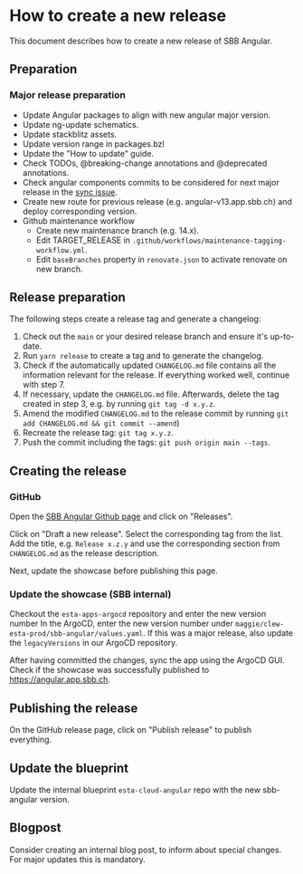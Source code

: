 # How to create a new release

This document describes how to create a new release of SBB Angular.

## Preparation

### Major release preparation

- Update Angular packages to align with new angular major version.
- Update ng-update schematics.
- Update stackblitz assets.
- Update version range in packages.bzl
- Update the "How to update" guide.
- Check TODOs, @breaking-change annotations and @deprecated annotations.
- Check angular components commits to be considered for next major release in the [sync issue](https://github.com/sbb-design-systems/sbb-angular/issues/1047).
- Create new route for previous release (e.g. angular-v13.app.sbb.ch) and deploy corresponding version.
- Github maintenance workflow
  - Create new maintenance branch (e.g. 14.x).
  - Edit TARGET_RELEASE in `.github/workflows/maintenance-tagging-workflow.yml`.
  - Edit `baseBranches` property in `renovate.json` to activate renovate on new branch.

## Release preparation

The following steps create a release tag and generate a changelog:

1. Check out the `main` or your desired release branch and ensure it's up-to-date.
2. Run `yarn release` to create a tag and to generate the changelog.
3. Check if the automatically updated `CHANGELOG.md` file contains all the information relevant for
   the release. If everything worked well, continue with step 7.
4. If necessary, update the `CHANGELOG.md` file. Afterwards, delete the tag created in step 3, e.g.
   by running `git tag -d x.y.z`.
5. Amend the modified `CHANGELOG.md` to the release commit by running
   `git add CHANGELOG.md && git commit --amend`)
6. Recreate the release tag: `git tag x.y.z`.
7. Push the commit including the tags: `git push origin main --tags`.

## Creating the release

### GitHub

Open the [SBB Angular Github page](https://github.com/sbb-design-systems/sbb-angular) and click on
"Releases".

Click on "Draft a new release". Select the corresponding tag from the list. Add the title, e.g. `Release x.z.y` and use the
corresponding section from `CHANGELOG.md` as the release description.

Next, update the showcase before publishing this page.

### Update the showcase (SBB internal)

Checkout the `esta-apps-argocd` repository and enter the new version number
In the ArgoCD, enter the new version number under `maggie/clew-esta-prod/sbb-angular/values.yaml`.
If this was a major release, also update the `legacyVersions` in our ArgoCD repository.

After having committed the changes, sync the app using the ArgoCD GUI. Check if the showcase was
successfully published to https://angular.app.sbb.ch.

## Publishing the release

On the GitHub release page, click on "Publish release" to publish everything.

## Update the blueprint

Update the internal blueprint `esta-cloud-angular` repo with the new sbb-angular version.

## Blogpost

Consider creating an internal blog post, to inform about special changes. For major updates this is mandatory.
